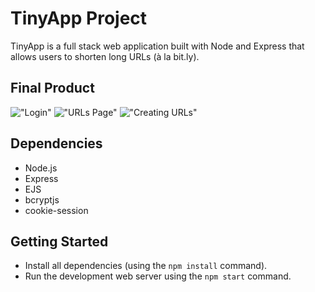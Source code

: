# TinyApp Project

TinyApp is a full stack web application built with Node and Express that allows users to shorten long URLs (à la bit.ly).

## Final Product

!["Login"](https://imgur.com/gallery/06Inq2s)
!["URLs Page"](https://drive.google.com/file/d/1iQLiD2WzWjf99aKu_OTzrTPzullf4LKW/view?usp=sharing)
!["Creating URLs"](https://imgur.com/gallery/Pdj4eEU)


## Dependencies

- Node.js
- Express
- EJS
- bcryptjs
- cookie-session

## Getting Started

- Install all dependencies (using the `npm install` command).
- Run the development web server using the `npm start` command.
